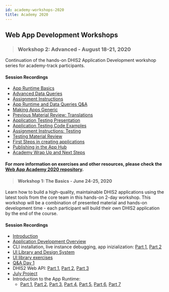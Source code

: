 ```yaml
---
id: academy-workshops-2020
title: Academy 2020
---
```


## Web App Development Workshops

> ### Workshop 2: Advanced - August 18-21, 2020

Continuation of the hands-on DHIS2 Application Development workshop series for academy-track participants.

#### Session Recordings

* [App Runtime Basics](https://www.youtube.com/watch?v=Bbz-d7Yj6SI&list=PLo6Seh-066Rx3CPMv-i2gdzo8qxZ4cfSQ&index=2&t=19s)
* [Advanced Data Queries](https://www.youtube.com/watch?v=xCw3qoRgGCQ&list=PLo6Seh-066Rx3CPMv-i2gdzo8qxZ4cfSQ&index=3&t=664s)
* [Assignment Instructions](https://www.youtube.com/watch?v=qujD1TsVJxQ&list=PLo6Seh-066Rx3CPMv-i2gdzo8qxZ4cfSQ&index=4)
* [App Runtime and Data Queries Q&A](https://www.youtube.com/watch?v=5oNhNObk5o0&list=PLo6Seh-066Rx3CPMv-i2gdzo8qxZ4cfSQ&index=5&t=2432s)
* [Making Apps Generic](https://www.youtube.com/watch?v=_S4nildEHXU&list=PLo6Seh-066Rx3CPMv-i2gdzo8qxZ4cfSQ&index=6)
* [Previous Material Review: Translations](https://www.youtube.com/watch?v=FsrHEANKH2g&list=PLo6Seh-066Rx3CPMv-i2gdzo8qxZ4cfSQ&index=8&t=49s)
* [Application Testing Presentation](https://www.youtube.com/watch?v=n-rjB9dmtK8&list=PLo6Seh-066Rx3CPMv-i2gdzo8qxZ4cfSQ&index=9&t=616s)
* [Application Testing Code Examples](https://www.youtube.com/watch?v=uimBkhDhMRM&list=PLo6Seh-066Rx3CPMv-i2gdzo8qxZ4cfSQ&index=10)
* [Assignment Instructions: Testing](https://www.youtube.com/watch?v=F5bQsMCZF4I&list=PLo6Seh-066Rx3CPMv-i2gdzo8qxZ4cfSQ&index=11)
* [Testing Material Review](https://www.youtube.com/watch?v=8csMf6opZ-U&list=PLo6Seh-066Rx3CPMv-i2gdzo8qxZ4cfSQ&index=12&t=71s)
* [First Steps in creating applications](https://www.youtube.com/watch?v=sU-vT3qDqCE&list=PLo6Seh-066Rx3CPMv-i2gdzo8qxZ4cfSQ&index=13)
* [Publishing in the App Hub](https://www.youtube.com/watch?v=lZb_yjcpHBk&list=PLo6Seh-066Rx3CPMv-i2gdzo8qxZ4cfSQ&index=14&t=153s)
* [Academy Wrap Up and Next Steps](https://www.youtube.com/watch?v=_swK4_kE4Cw&list=PLo6Seh-066Rx3CPMv-i2gdzo8qxZ4cfSQ&index=15&t=497s)

#### For more information on exercises and other resources, please check the [Web App Academy 2020 repository](https://github.com/dhis2/academy-web-app-dev-2020).

> #### Workshop 1: The Basics - June 24-25, 2020

Learn how to build a high-quality, maintainable DHIS2 applications using the latest tools from the core team in this hands-on 2-day workshop. This workshop will be a combination of presented material and hands-on development time - each participant will build their own DHIS2 application by the end of the course.

#### Session Recordings

* [Introduction](https://www.youtube.com/watch?v=2J-lZcWQKQ4&list=PLo6Seh-066RynhjhnJNUITOZykA7397We&index=1&t=1847s)
* [Application Development Overview](https://www.youtube.com/watch?v=_lSrvFVvdRs&list=PLo6Seh-066RynhjhnJNUITOZykA7397We&index=3&t=1287s)
* CLI installation, live instance debugging, app inizialization: [Part 1](https://www.youtube.com/watch?v=8-n8VZKEJo8&list=PLo6Seh-066RynhjhnJNUITOZykA7397We&index=5), [Part 2](https://www.youtube.com/watch?v=XGiHWdXNVeE&list=PLo6Seh-066RynhjhnJNUITOZykA7397We&index=6&t=12s)
* [UI Library and Design System](https://www.youtube.com/watch?v=5ZvN5-ZEhZA&list=PLo6Seh-066RynhjhnJNUITOZykA7397We&index=7)
* [UI library exercises](https://www.youtube.com/watch?v=OzN0MtLC4kI&list=PLo6Seh-066RynhjhnJNUITOZykA7397We&index=8&t=2s)
* [Q&A Day 1](https://www.youtube.com/watch?v=QCA1lSoxBCk&list=PLo6Seh-066RynhjhnJNUITOZykA7397We&index=9)
* DHIS2 Web API: [Part 1](https://www.youtube.com/watch?v=_1bkoE-UKy0&list=PLo6Seh-066RynhjhnJNUITOZykA7397We&index=10&t=26s), [Part 2](https://www.youtube.com/watch?v=kwDAnBVxIdI&list=PLo6Seh-066RynhjhnJNUITOZykA7397We&index=11&t=805s), [Part 3](https://www.youtube.com/watch?v=H3mTs0LLtrQ&list=PLo6Seh-066RynhjhnJNUITOZykA7397We&index=12&t=337s)
* [July Project](https://www.youtube.com/watch?v=Ox-8O_VsnHc&list=PLo6Seh-066RynhjhnJNUITOZykA7397We&index=13&t=29s)
* Introduction to the App Runtime:  
    - [Part 1](https://www.youtube.com/watch?v=drLUFP93mFk&list=PLo6Seh-066RynhjhnJNUITOZykA7397We&index=14&t=411s), [Part 2](https://www.youtube.com/watch?v=zw0UwsZ2Pww&list=PLo6Seh-066RynhjhnJNUITOZykA7397We&index=16&t=4s), [Part 3](https://www.youtube.com/watch?v=YWbiqbwbTjU&list=PLo6Seh-066RynhjhnJNUITOZykA7397We&index=20), [Part 4](https://www.youtube.com/watch?v=dLoOWGJU0Cg&list=PLo6Seh-066RynhjhnJNUITOZykA7397We&index=17), [Part 5](https://www.youtube.com/watch?v=lrFP5htMRMA&list=PLo6Seh-066RynhjhnJNUITOZykA7397We&index=19), [Part 6](https://www.youtube.com/watch?v=rO2pIf5k7IM&list=PLo6Seh-066RynhjhnJNUITOZykA7397We&index=21), [Part 7](https://www.youtube.com/watch?v=F_9z8PXO6GU&list=PLo6Seh-066RynhjhnJNUITOZykA7397We&index=22&t=373s)




